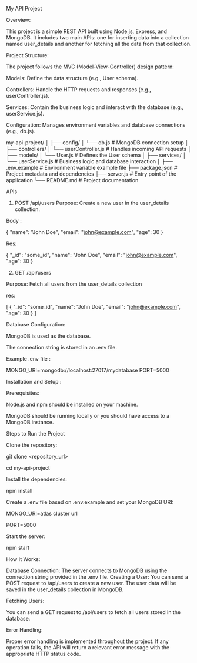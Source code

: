 My API Project


Overview:


This project is a simple REST API built using Node.js, Express, and MongoDB. It includes two main APIs: one for inserting data into a collection named user_details and another for fetching all the data from that collection.

Project Structure:

The project follows the MVC (Model-View-Controller) design pattern:

Models: Define the data structure (e.g., User schema).

Controllers: Handle the HTTP requests and responses (e.g., userController.js).

Services: Contain the business logic and interact with the database (e.g., userService.js).

Configuration: Manages environment variables and database connections (e.g., db.js).

my-api-project/
│
├── config/
│   └── db.js               # MongoDB connection setup
│
├── controllers/
│   └── userController.js   # Handles incoming API requests
│
├── models/
│   └── User.js             # Defines the User schema
│
├── services/
│   └── userService.js      # Business logic and database interaction
│
├── .env.example            # Environment variable example file
├── package.json            # Project metadata and dependencies
├── server.js               # Entry point of the application
└── README.md               # Project documentation



APIs
1. POST /api/users
Purpose: Create a new user in the user_details collection.

Body :

{
  "name": "John Doe",
  "email": "john@example.com",
  "age": 30
}

Res:

{
  "_id": "some_id",
  "name": "John Doe",
  "email": "john@example.com",
  "age": 30
}


2. GET /api/users

Purpose: Fetch all users from the user_details collection

res:

[
  {
    "_id": "some_id",
    "name": "John Doe",
    "email": "john@example.com",
    "age": 30
  }
]


Database Configuration:

MongoDB is used as the database.

The connection string is stored in an .env file.

Example .env file  :

MONGO_URI=mongodb://localhost:27017/mydatabase
PORT=5000


Installation and Setup :

Prerequisites:

Node.js and npm should be installed on your machine.

MongoDB should be running locally or you should have access to a MongoDB instance.

Steps to Run the Project

Clone the repository:


git clone <repository_url>

cd my-api-project

Install the dependencies:


npm install


Create a .env file based on .env.example and set your MongoDB URI:

MONGO_URI=atlas cluster url

PORT=5000

Start the server:

npm start


How It Works:

Database Connection: The server connects to MongoDB using the connection string provided in the .env file.
Creating a User: You can send a POST request to /api/users to create a new user. The user data will be saved in the user_details collection in MongoDB.


Fetching Users:

 You can send a GET request to /api/users to fetch all users stored in the database.

 
Error Handling:

Proper error handling is implemented throughout the project. If any operation fails, the API will return a relevant error message with the appropriate HTTP status code.








